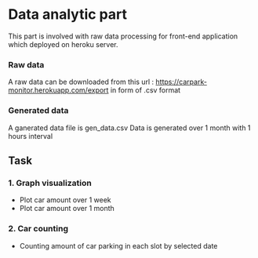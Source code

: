 # Data analytic part
This part is involved with raw data processing for front-end application which deployed on heroku server.
### Raw data
A raw data can be downloaded from this url : https://carpark-monitor.herokuapp.com/export in form of .csv format

### Generated data
A ganerated data file is gen_data.csv
Data is generated over 1 month with 1 hours interval

## Task
###  1. Graph visualization

 - Plot car amount over 1 week 
 - Plot car amount over 1 month
 
### 2. Car counting
 - Counting amount of car parking in each slot by selected date

	
